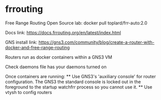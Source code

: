 # frrouting

Free Range Routing Open Source lab: docker pull toplard/frr-auto:2.0

Docs link: https://docs.frrouting.org/en/latest/index.html

GNS install link: https://gns3.com/community/blog/create-a-router-with-docker-and-free-range-routing

Routers run as docker containers within a GNS3 VM

Check daemons file has your daemons turned on

Once containers are running: 
** Use GNS3's 'auxiliary console' for router configuration. The GNS3 the standard console is locked out in the foreground to the startup watchfrr process so you cannot use it.
** Use vtysh to config routers
